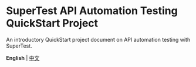 # SuperTest API Automation Testing QuickStart Project

An introductory QuickStart project document on API automation testing with SuperTest.

**English** | [中文](/README.md)